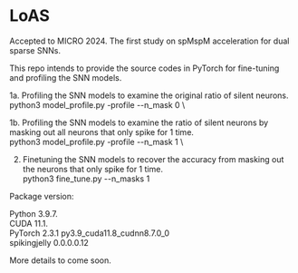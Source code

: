 # LoAS

Accepted to MICRO 2024. The first study on spMspM acceleration for dual sparse SNNs.

This repo intends to provide the source codes in PyTorch for fine-tuning and profiling the SNN models.

1a. Profiling the SNN models to examine the original ratio of silent neurons.\
   python3 model_profile.py -profile --n_mask 0 \

1b. Profiling the SNN models to examine the ratio of silent neurons by masking out all neurons that only spike for 1 time.\
   python3 model_profile.py -profile --n_mask 1 \

2. Finetuning the SNN models to recover the accuracy from masking out the neurons that only spike for 1 time.\
   python3 fine_tune.py --n_masks 1


Package version:

Python 3.9.7.\
CUDA 11.1.\
PyTorch 2.3.1 py3.9_cuda11.8_cudnn8.7.0_0\
spikingjelly 0.0.0.0.12

More details to come soon.

